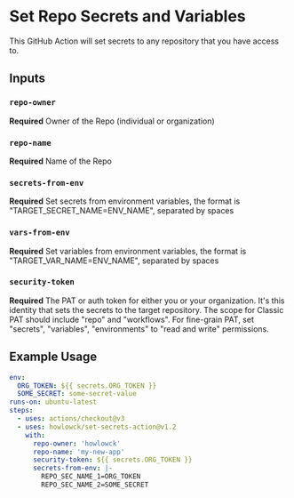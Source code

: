 # Set Repo Secrets and Variables

This GitHub Action will set secrets to any repository that you have access to.

## Inputs

### `repo-owner`

**Required** Owner of the Repo (individual or organization)

### `repo-name`

**Required** Name of the Repo

### `secrets-from-env`

**Required** Set secrets from environment variables, the format is "TARGET_SECRET_NAME=ENV_NAME", separated by spaces

### `vars-from-env`

**Required** Set variables from environment variables, the format is "TARGET_VAR_NAME=ENV_NAME", separated by spaces

### `security-token`

**Required** The PAT or auth token for either you or your organization. It's this identity that sets the secrets to the target repository. The scope for Classic PAT should include "repo" and "workflows". For fine-grain PAT, set "secrets", "variables", "environments" to "read and write" permissions.

## Example Usage

```yaml
env:
  ORG_TOKEN: ${{ secrets.ORG_TOKEN }}
  SOME_SECRET: some-secret-value
runs-on: ubuntu-latest
steps:
  - uses: actions/checkout@v3
  - uses: howlowck/set-secrets-action@v1.2
    with:
      repo-owner: 'howlowck'
      repo-name: 'my-new-app'
      security-token: ${{ secrets.ORG_TOKEN }}
      secrets-from-env: |-
        REPO_SEC_NAME_1=ORG_TOKEN
        REPO_SEC_NAME_2=SOME_SECRET
```
